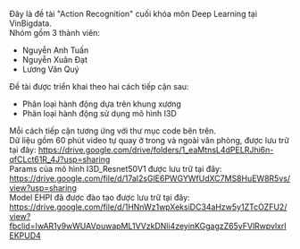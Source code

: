 Đây là đề tài "Action Recognition" cuối khóa môn Deep Learning tại VinBigdata.<br>
Nhóm gồm 3 thành viên:<br>
- Nguyễn Anh Tuấn<br>
- Nguyễn Xuân Đạt<br>
- Lương Văn Quý<br>

Đề tài được triển khai theo hai cách tiếp cận sau:<br>
- Phân loại hành động dựa trên khung xương<br>
- Phân loại hành động sử dụng mô hình I3D<br>

Mỗi cách tiếp cận tương ứng với thư mục code bên trên.<br>
Dữ liệu gồm 60 phút video tự quay ở trong và ngoài văn phòng, được lưu trữ tại đây: https://drive.google.com/drive/folders/1_eaMtnsL4dPELRJhi6n-qfCLct61R_4J?usp=sharing <br>
Params của mô hình I3D_Resnet50V1 được lưu trữ tại đây: https://drive.google.com/file/d/17aI2sGlE6PWGYWfUdXC7MS8HuEW8R5vs/view?usp=sharing <br>
Model EHPI đã được đào tạo được lưu trữ tại đây: https://drive.google.com/file/d/1HNnWz1wpXeksiDC34aHzw5y1ZTcOZFU2/view?fbclid=IwAR1y9wWUAVpuwapML1VVzkDNli4zeyinKGgagzZ65yFVlRwpvlxrIEKPUD4
